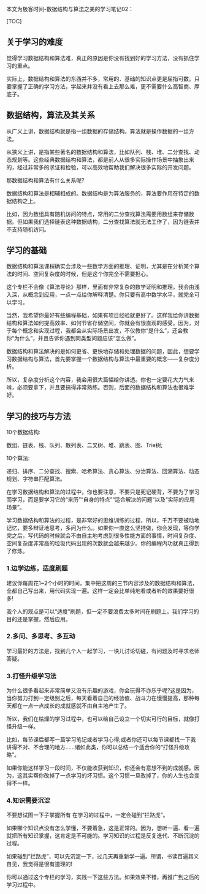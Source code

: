 本文为极客时间-数据结构与算法之美的学习笔记02：

[TOC]

## 关于学习的难度

觉得学习数据结构和算法难，真正的原因是你没有找到好的学习方法，没有抓住学习的重点。

实际上，数据结构和算法的东西并不多，常用的、基础的知识点更是屈指可数。只要掌握了正确的学习方法，学起来并没有看上去那么难，更不需要什么高智商、厚底子。



## 数据结构，算法及其关系

从广义上讲，数据结构就是指一组数据的存储结构。算法就是操作数据的一组方法。

从狭义上讲，是指某些著名的数据结构和算法，比如队列、栈、堆、二分查找、动态规划等。这些经典数据结构和算法，都是前人从很多实际操作场景中抽象出来的，经过非常多的求证和检验，可以高效地帮助我们解决很多实际的开发问题。

那数据结构和算法有什么关系呢?

数据结构和算法是相辅相成的。数据结构是为算法服务的，算法要作用在特定的数据结构之上。

比如，因为数组具有随机访问的特点，常用的二分查找算法需要用数组来存储数据。但如果我们选择链表这种数据结构，二分查找算法就无法工作了，因为链表并不支持随机访问。



## 学习的基础

数据结构和算法课程确实会涉及一些数学方面的推理、证明，尤其是在分析某个算法的时间、空间复杂度的时候，但是这个你完全不需要担心。

这个专栏不会像《算法导论》那样，里面有非常复杂的数学证明和推理。我会由浅入深，从概念到应用，一点一点给你解释清楚。你只要有高中数学水平，就完全可以学习。

当然，我希望你最好有些编程基础，如果有项目经验就更好了。这样我给你讲数据结构和算法如何提高效率、如何节省存储空间，你就会有很直观的感受。因为，对于每个概念和实现过程，我都会从实际场景出发，不仅教你“是什么”，还会教你“为什么”，并且告诉你遇到同类型问题应该“怎么做”。

数据结构和算法解决的是如何更省、更快地存储和处理数据的问题，因此，想要学习数据结构与算法，首先要掌握一个数据结构与算法中最重要的概念——复杂度分析。

所以，复杂度分析这个内容，我会用很大篇幅给你讲透。你也一定要花大力气来啃，必须要拿下，并且要搞得非常熟练。否则，后面的数据结构和算法也很难学好。



## 学习的技巧与方法

10个数据结构:

数组、链表、栈、队列、散列表、二叉树、堆、跳表、图、Trie树;

10个算法:

递归、排序、二分查找、搜索、哈希算法、贪心算法、分治算法、回溯算法、动态规划、字符串匹配算法。



在学习数据结构和算法的过程中，你也要注意，不要只是死记硬背，不要为了学习而学习，而是要学习它的“来历”“自身的特点”“适合解决的问题”以及“实际的应用场景”。



学习数据结构和算法的过程，是非常好的思维训练的过程，所以，千万不要被动地记忆，要多辩证地思考，多问为什么。如果你一直这么坚持做，你会发现，等你学完之后，写代码的时候就会不由自主地考虑到很多性能方面的事情，时间复杂度、空间复杂度非常高的垃圾代码出现的次数就会越来越少。你的编程内功就真正得到了修炼。



### 1.边学边练，适度刷题

建议你每周花1~2个小时的时间，集中把这周的三节内容涉及的数据结构和算法，全都自己写出来，用代码实现一遍。这样一定会比单纯地看或者听的效果要好很多! 

我个人的观点是可以“适度”刷题，但一定不要浪费太多时间在刷题上。我们学习的目的还是掌握，然后应用。



### 2.多问、多思考、多互动

学习最好的方法是，找到几个人一起学习，一块儿讨论切磋，有问题及时寻求老师答疑。



### 3.打怪升级学习法

为什么很多看起来非常简单又没有乐趣的游戏，你会玩得不亦乐乎呢?这是因为，当你努力打到一定级别之后，每天看着自己的经验值、战斗力在慢慢提高，那种每天都在一点一点成长的成就感就不由自主地产生了。

所以，我们在枯燥的学习过程中，也可以给自己设立一个切实可行的目标，就像打怪升级一样。

比如，每节课后都写一篇学习笔记或者学习心得;或者你还可以每节课都找一下我讲得不对、不合理的地方......诸如此类，你可以总结一个适合你的“打怪升级攻略”。

如果你能这样学习一段时间，不仅能收获到知识，你还会有意想不到的成就感。因为，这其实帮你改掉了一点学习的坏习惯。这个习惯一旦改掉了，你的人生也会变得不一样。 



### 4.知识需要沉淀

不要想试图一下子掌握所有 在学习的过程中，一定会碰到“拦路虎”。

如果哪个知识点没有怎么学懂，不要着急，这是正常的。因为，想听一遍、看一遍就把所有知识掌握，这肯定是不可能的。学习知识的过程是反复迭代、不断沉淀的过程。

 如果碰到“拦路虎”，可以先沉淀一下，过几天再重新学一遍。所谓，书读百遍其义自见，我觉得是很有道理的! 

你可以通过这个专栏的学习，实践一下这些方法。如果效果不错，再推广到之后的学习过程中。